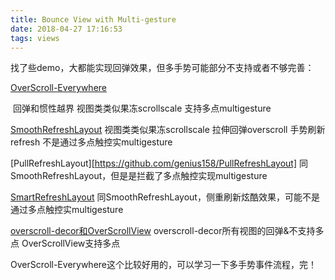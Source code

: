 ```yaml
---
title: Bounce View with Multi-gesture
date: 2018-04-27 17:16:53
tags: views
---
```




找了些demo，大都能实现回弹效果，但多手势可能部分不支持或者不够完善：

[OverScroll-Everywhere](https://github.com/Mixiaoxiao/OverScroll-Everywhere)

​	回弹和惯性越界
	视图类类似果冻scrollscale
	支持多点multigesture

[SmoothRefreshLayout](https://github.com/dkzwm/SmoothRefreshLayout)
	视图类类似果冻scrollscale
	拉伸回弹overscroll
	手势刷新refresh
	不是通过多点触控实multigesture
	
[PullRefreshLayout][https://github.com/genius158/PullRefreshLayout]
	同SmoothRefreshLayout，但是是拦截了多点触控实现multigesture
	
[SmartRefreshLayout](https://github.com/scwang90/SmartRefreshLayout)
	同SmoothRefreshLayout，侧重刷新炫酷效果，可能不是通过多点触控实multigesture
	
[overscroll-decor和OverScrollView](https://github.com/EverythingMe)
	overscroll-decor所有视图的回弹&不支持多点
	OverScrollView支持多点
	
OverScroll-Everywhere这个比较好用的，可以学习一下多手势事件流程，完！